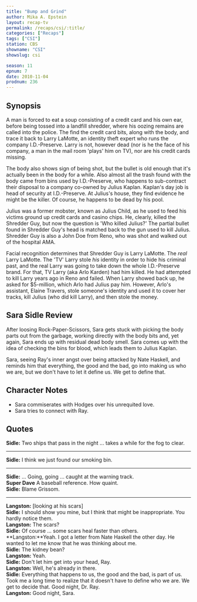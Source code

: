 ```yaml
---
title: "Bump and Grind"
author: Mika A. Epstein
layout: recap-tv
permalink: /recaps/csi/:title/
categories: ["Recaps"]
tags: ["CSI"]
station: CBS
showname: "CSI"
showslug: csi

season: 11
epnum: 7  
date: 2010-11-04
prodnum: 236  
---
```


## Synopsis

A man is forced to eat a soup consisting of a credit card and his own ear, before being tossed into a landfill shredder, where his oozing remains are called into the police. The find the credit card bits, along with the body, and trace it back to Larry LaMotte, an identity theft expert who runs the company I.D.-Preserve. Larry is not, however dead (nor is he the face of his company, a man in the mail room 'plays' him on TV), nor are his credit cards missing.

The body also shows sign of being shot, but the bullet is old enough that it's actually been in the body for a while. Also almost all the trash found with the body came from bins used by I.D.-Preserve, who happens to sub-contract their disposal to a company co-owned by Julius Kaplan. Kaplan's day job is head of security at I.D.-Preserve. At Julius's house, they find evidence he might be the killer. Of course, he happens to be dead by his pool.

Julius was a former mobster, known as Julius Child, as he used to feed his victims ground up credit cards and casino chips. He, clearly, killed the Shredder Guy, but now the question is 'Who killed Julius?' The partial bullet found in Shredder Guy's head is matched back to the gun used to kill Julius. Shredder Guy is also a John Doe from Reno, who was shot and walked out of the hospital AMA.

Facial recognition determines that Shredder Guy is Larry LaMotte. The *real* Larry LaMotte. The 'TV' Larry stole *his* identity in order to hide his criminal past, and the real Larry was going to take down the whole I.D.-Preserve brand. For that, TV Larry (aka Arlo Karden) had him killed. He had attempted to kill Larry years ago in Reno and failed. When Larry showed back up, he asked for $5-million, which Arlo had Julius pay him. However, Arlo's assistant, Elaine Travers, stole someone's identity and used it to cover her tracks, kill Julius (who did kill Larry), and then stole the money.

## Sara Sidle Review

After loosing Rock-Paper-Scissors, Sara gets stuck with picking the body parts out from the garbage, working directly with the body bits and, yet again, Sara ends up with residual dead body smell.  Sara comes up with the idea of checking the bins for blood, which leads them to Julius Kaplan.

Sara, seeing Ray's inner angst over being attacked by Nate Haskell, and reminds him that everything, the good and the bad, go into making us who we are, but we don't have to let it define us. We get to define that.

## Character Notes

* Sara commiserates with Hodges over his unrequited love.  
* Sara tries to connect with Ray.

## Quotes

**Sidle:** Two ships that pass in the night ... takes a while for the fog to clear.  

* * *

**Sidle:** I think we just found our smoking bin.  

* * *

**Sidle:** ... Going, going ... caught at the warning track.  
**Super Dave** A baseball reference. How quaint.  
**Sidle:** Blame Grissom.  

* * *

**Langston:** [looking at his scars]  
**Sidle:** I should show you mine, but I think that might be inappropriate. You hardly notice them.  
**Langston:** The scars?  
**Sidle:** Of course ... some scars heal faster than others.  
**Langston:**Yeah. I got a letter from Nate Haskell the other day. He wanted to let me know that he was thinking about me.  
**Sidle:** The kidney bean?  
**Langston:** Yeah.  
**Sidle:** Don't let him get into your head, Ray.  
**Langston:** Well, he's already in there.  
**Sidle:** Everything that happens to us, the good and the bad, is part of us. Took me a long time to realize that it doesn't have to define who we are. We get to decide that. Good night, Dr. Ray.  
**Langston:** Good night, Sara.

